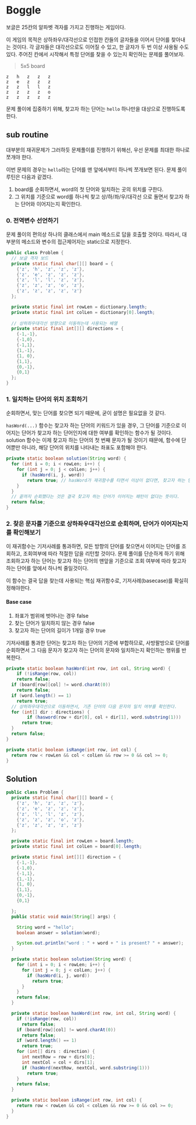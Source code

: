 

# Boggle

보글은 25칸의 알파벳 격자를 가지고 진행하는 게임이다.

이 게임의 목적은 상하좌우/대각선으로 인접한 칸들의 글자들을 이어서 단어를 찾아내는 것이다. 각 글자들은 대각선으로도 이어질 수 있고, 한 글자가 두 번 이상 사용될 수도 있다. 주어진 칸에서 시작해서 특정 단어를 찾을 수 있는지 확인하는 문제를 풀어보자.

> 5x5 board

```
z	h	z	z	z
z	e	z	z	z
z	z	l	l	z
z	z	z	z	o
z	z	z	z	z
```

문제 풀이에 집중하기 위해, 찾고자 하는 단어는 `hello` 하나만을 대상으로 진행하도록 한다.

## sub routine

대부분의 재귀문제가 그러하듯 문제풀이를 진행하기 위해선, 우선 문제를 최대한 하나로 쪼개야 한다.

이번 문제의 경우는 `hello`라는 단어를 맨 앞에서부터 하나씩 쪼개보면 된다. 문제 풀이 루틴은 다음과 같겠다.

1. board를 순회하면서, word의 첫 단어와 일치하는 곳의 위치를 구한다.
2. 그 위치를 기준으로 word를 하나씩 찾고 상/하/좌/우/대각선 으로 돌면서 찾고자 하는 단어와 이어지는지 확인한다.

### 0. 전역변수 선언하기

문제 풀이의 편의상 하나의 클래스에서 main 메소드로 답을 호출할 것이다. 따라서, 대부분의 메소드와 변수의 접근제어자는 static으로 지정한다.

```java
public class Problem {
  // 보글 격자 보드
  private static final char[][] board = {
    {'z', 'h', 'z', 'z', 'z'},
    {'z', 'e', 'z', 'z', 'z'},
    {'z', 'l', 'l', 'z', 'z'},
    {'z', 'z', 'z', 'o', 'z'},
    {'z', 'z', 'z', 'z', 'z'}
  };

  private static final int rowLen = dictionary.length;
  private static final int colLen = dictionary[0].length;
	
  // 상하좌우대각선 방향으로 이동하는데 사용되는 배열
  private static final int[][] directions = {
    {-1,-1},
    {-1,0},
    {-1,1},
    {1,-1},
    {1, 0},
    {1,1},
    {0,-1},
    {0,1}
  };
}
```



### 1. 일치하는 단어의 위치 조회하기

순회하면서, 맞는 단어를 찾으면 되기 때문에, 굳이 설명은 필요없을 것 같다.

`hasWord(...)` 함수는 찾고자 하는 단어의 키워드가 있을 경우, 그 단어를 기준으로 이어지는 단어가 찾고자 하는 단어인지에 대한 여부를 확인하는 함수가 될 것이다. solution 함수는 이제 찾고자 하는 단어의 첫 번째 문자가 될 것이기 때문에, 함수에 단어뿐만 아니라, 해당 단어의 위치를 나타내는 좌표도 포함해야 한다.

```java
private static boolean solution(String word) {
  for (int i = 0; i < rowLen; i++) {
    for (int j = 0; j < colLen; j++) {
      if (hasWord(i, j, word))
        return true; // hasWord가 재귀함수를 타면서 이상이 없다면, 찾고자 하는 단어가 있다는 뜻이므로, true를 리턴
    }
  }
  // 끝까지 순회했다는 것은 결국 찾고자 하는 단어가 이어지는 패턴이 없다는 뜻이다.
  return false;
}
```

### 2. 찾은 문자를 기준으로 상하좌우대각선으로 순회하며, 단어가 이어지는지를 확인해보기

이 재귀함수는 기저사례를 통과하면, 모든 방향의 단어를 찾으면서 이어지는 단어를 조회하고, 조회여부에 따라 적절한 답을 리턴할 것이다. 문제 풀이를 단순하게 하기 위해 조회하고자 하는 단어는 찾고자 하는 단어의 맨앞을 기준으로 조회 여부에 따라 찾고자 하는 단어를 앞에서 하나씩 줄일것이다.

이 함수는 결국 답을 찾는데 사용되는 핵심 재귀함수로, 기저사례(basecase)를 확실히 정해야한다.

#### Base case

1. 좌표가 범위에 벗어나는 경우 false
2. 찾는 단어가 일치하지 않는 경우 false
3. 찾고자 하는 단어의 길이가 1개일 경우 true

기저사례를 통과한 단어는 찾고자 하는 단어의 기준에 부합하므로, 사방팔방으로 단어를 순회하면서 그 다음 문자가 찾고자 하는 단어의 문자와 일치하는지 확인하는 행위를 반복한다.

```java
private static boolean hasWord(int row, int col, String word) {
	if (!isRange(row, col))
    return false;
  if (board[row][col] != word.charAt(0))
    return false;
  if (word.length() == 1)
    return true;
  // 상하좌우대각선으로 이동하면서, 기존 단어의 다음 문자의 일치 여부를 확인한다.
  for (int[] dir : directions) {
		if (hasword(row + dir[0], col + dir[1], word.substring(1)))
      return true;
  }
  return false;
}

private static boolean isRange(int row, int col) {
  return row < rowLen && col < colLen && row >= 0 && col >= 0;
}
```

## Solution



```java
public class Problem {
  private static final char[][] board = {
    {'z', 'h', 'z', 'z', 'z'},
    {'z', 'e', 'z', 'z', 'z'},
    {'z', 'l', 'l', 'z', 'z'},
    {'z', 'z', 'z', 'o', 'z'},
    {'z', 'z', 'z', 'z', 'z'}
  };

  private static final int rowLen = board.length;
  private static final int colLen = board[0].length;

  private static final int[][] direction = {
    {-1,-1},
    {-1,0},
    {-1,1},
    {1,-1},
    {1, 0},
    {1,1},
    {0,-1},
    {0,1}

  };
  public static void main(String[] args) {

    String word = "hello";
    boolean answer = solution(word);

    System.out.println("word : " + word + " is present? " + answer);
  }

  private static boolean solution(String word) {
    for (int i = 0; i < rowLen; i++) {
      for (int j = 0; j < colLen; j++) {
        if (hasWord(i, j, word))
          return true;
      }
    }
    return false;
  }

  private static boolean hasWord(int row, int col, String word) {
    if (!isRange(row, col))
      return false;
    if (board[row][col] != word.charAt(0))
      return false;
    if (word.length() == 1)
      return true;
    for (int[] dirs : direction) {
      int nextRow = row + dirs[0];
      int nextCol = col + dirs[1];
      if (hasWord(nextRow, nextCol, word.substring(1)))
        return true;
    }
    return false;
  }

  private static boolean isRange(int row, int col) {
    return row < rowLen && col < colLen && row >= 0 && col >= 0;
  }
}
```

